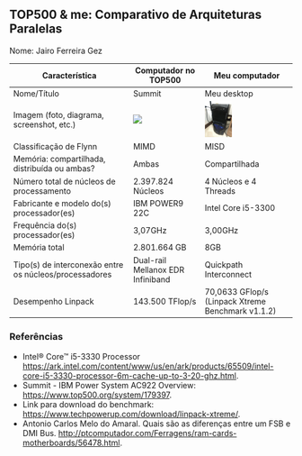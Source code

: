 TOP500 & me: Comparativo de Arquiteturas Paralelas
--------------------------------------------------

Nome: Jairo Ferreira Gez

| Característica                                            | Computador no TOP500  | Meu computador  |
| --------------------------------------------------------- | --------------------- | --------------- |
| Nome/Título                                               |    Summit                   |      Meu desktop           |
| Imagem (foto, diagrama, screenshot, etc.)                 | <img src="https://s2.glbimg.com/rArBDIKDXsCbV3LjGbLkHATGO6k=/0x0:825x464/984x0/smart/filters:strip_icc()/i.s3.glbimg.com/v1/AUTH_59edd422c0c84a879bd37670ae4f538a/internal_photos/bs/2018/s/8/ciOt52SzAKlMTZdlZnog/supercomputador1.jpg" width="48"> |  <img src="pc.jpg" width="48">|
| Classificação de Flynn                                    |MIMD                   |MISD             |
| Memória: compartilhada, distribuída ou ambas?             |Ambas                  |Compartilhada    |
| Número total de núcleos de processamento                  |2.397.824 Núcleos      |4 Núcleos e 4 Threads|
| Fabricante e modelo do(s) processador(es)                 |IBM POWER9 22C         |Intel Core i5-3300|
| Frequência do(s) processador(es)                          |3,07GHz                |3,00GHz          |
| Memória total                                             |2.801.664 GB           |8GB              |
| Tipo(s) de interconexão entre os núcleos/processadores    |Dual-rail Mellanox EDR Infiniband|Quickpath Interconnect|
| Desempenho Linpack                                        |143.500 TFlop/s        |70,0633 GFlop/s (Linpack Xtreme Benchmark v1.1.2) |

### Referências
- Intel® Core™ i5-3330 Processor https://ark.intel.com/content/www/us/en/ark/products/65509/intel-core-i5-3330-processor-6m-cache-up-to-3-20-ghz.html.
- Summit - IBM Power System AC922 Overview: https://www.top500.org/system/179397.
- Link para download do benchmark: https://www.techpowerup.com/download/linpack-xtreme/.
- Antonio Carlos Melo do Amaral. Quais são as diferenças entre um FSB e DMI Bus. http://ptcomputador.com/Ferragens/ram-cards-motherboards/56478.html.
